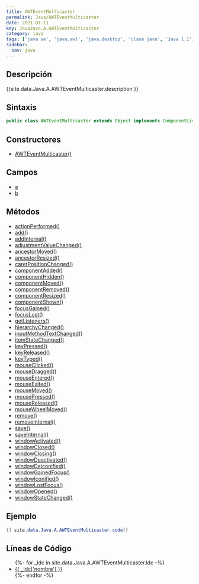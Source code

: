 ```yaml
---
title: AWTEventMulticaster
permalink: Java/AWTEventMulticaster
date: 2021-01-11
key: JavaJava.A.AWTEventMulticaster
category: java
tags: ['java se', 'java.awt', 'java.desktop', 'clase java', 'Java 1.1']
sidebar: 
  nav: java
---
```


## Descripción
{{site.data.Java.A.AWTEventMulticaster.description }}

## Sintaxis
~~~java
public class AWTEventMulticaster extends Object implements ComponentListener, ContainerListener, FocusListener, KeyListener, MouseListener, MouseMotionListener, WindowListener, WindowFocusListener, WindowStateListener, ActionListener, ItemListener, AdjustmentListener, TextListener, InputMethodListener, HierarchyListener, HierarchyBoundsListener, MouseWheelListener
~~~

## Constructores
* [AWTEventMulticaster()](/Java/AWTEventMulticaster/AWTEventMulticaster/)

## Campos
* [a](/Java/AWTEventMulticaster/a)
* [b](/Java/AWTEventMulticaster/b)

## Métodos
* [actionPerformed()](/Java/AWTEventMulticaster/actionPerformed)
* [add()](/Java/AWTEventMulticaster/add)
* [addInternal()](/Java/AWTEventMulticaster/addInternal)
* [adjustmentValueChanged()](/Java/AWTEventMulticaster/adjustmentValueChanged)
* [ancestorMoved()](/Java/AWTEventMulticaster/ancestorMoved)
* [ancestorResized()](/Java/AWTEventMulticaster/ancestorResized)
* [caretPositionChanged()](/Java/AWTEventMulticaster/caretPositionChanged)
* [componentAdded()](/Java/AWTEventMulticaster/componentAdded)
* [componentHidden()](/Java/AWTEventMulticaster/componentHidden)
* [componentMoved()](/Java/AWTEventMulticaster/componentMoved)
* [componentRemoved()](/Java/AWTEventMulticaster/componentRemoved)
* [componentResized()](/Java/AWTEventMulticaster/componentResized)
* [componentShown()](/Java/AWTEventMulticaster/componentShown)
* [focusGained()](/Java/AWTEventMulticaster/focusGained)
* [focusLost()](/Java/AWTEventMulticaster/focusLost)
* [getListeners()](/Java/AWTEventMulticaster/getListeners)
* [hierarchyChanged()](/Java/AWTEventMulticaster/hierarchyChanged)
* [inputMethodTextChanged()](/Java/AWTEventMulticaster/inputMethodTextChanged)
* [itemStateChanged()](/Java/AWTEventMulticaster/itemStateChanged)
* [keyPressed()](/Java/AWTEventMulticaster/keyPressed)
* [keyReleased()](/Java/AWTEventMulticaster/keyReleased)
* [keyTyped()](/Java/AWTEventMulticaster/keyTyped)
* [mouseClicked()](/Java/AWTEventMulticaster/mouseClicked)
* [mouseDragged()](/Java/AWTEventMulticaster/mouseDragged)
* [mouseEntered()](/Java/AWTEventMulticaster/mouseEntered)
* [mouseExited()](/Java/AWTEventMulticaster/mouseExited)
* [mouseMoved()](/Java/AWTEventMulticaster/mouseMoved)
* [mousePressed()](/Java/AWTEventMulticaster/mousePressed)
* [mouseReleased()](/Java/AWTEventMulticaster/mouseReleased)
* [mouseWheelMoved()](/Java/AWTEventMulticaster/mouseWheelMoved)
* [remove()](/Java/AWTEventMulticaster/remove)
* [removeInternal()](/Java/AWTEventMulticaster/removeInternal)
* [save()](/Java/AWTEventMulticaster/save)
* [saveInternal()](/Java/AWTEventMulticaster/saveInternal)
* [windowActivated()](/Java/AWTEventMulticaster/windowActivated)
* [windowClosed()](/Java/AWTEventMulticaster/windowClosed)
* [windowClosing()](/Java/AWTEventMulticaster/windowClosing)
* [windowDeactivated()](/Java/AWTEventMulticaster/windowDeactivated)
* [windowDeiconified()](/Java/AWTEventMulticaster/windowDeiconified)
* [windowGainedFocus()](/Java/AWTEventMulticaster/windowGainedFocus)
* [windowIconified()](/Java/AWTEventMulticaster/windowIconified)
* [windowLostFocus()](/Java/AWTEventMulticaster/windowLostFocus)
* [windowOpened()](/Java/AWTEventMulticaster/windowOpened)
* [windowStateChanged()](/Java/AWTEventMulticaster/windowStateChanged)

## Ejemplo
~~~java
{{ site.data.Java.A.AWTEventMulticaster.code}}
~~~

## Líneas de Código
<ul>
{%- for _ldc in site.data.Java.A.AWTEventMulticaster.ldc -%}
   <li>
       <a href="{{_ldc['url'] }}">{{ _ldc['nombre'] }}</a>
   </li>
{%- endfor -%}
</ul>

